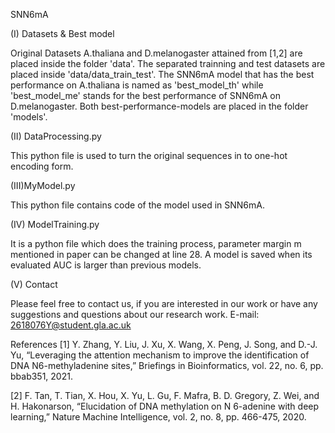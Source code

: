 SNN6mA

(I) Datasets & Best model

Original Datasets A.thaliana and D.melanogaster attained from [1,2] are placed inside the folder 'data'. The separated trainning and test datasets are placed inside 'data/data_train_test'. The SNN6mA model that has the best performance on A.thaliana is named as 'best_model_th' while 'best_model_me' stands for the best performance of SNN6mA on D.melanogaster. Both best-performance-models are placed in the folder 'models'.

(II) DataProcessing.py

This python file is used to turn the original sequences in to one-hot encoding form.

(III)MyModel.py

This python file contains code of the model used in SNN6mA.

(IV) ModelTraining.py

It is a python file which does the training process, parameter margin m mentioned in paper can be changed at line 28. A model is saved when its evaluated AUC is larger than previous models.

(V) Contact

Please feel free to contact us, if you are interested in our work or have any suggestions and questions about our research work. E-mail: 2618076Y@student.gla.ac.uk

References
[1] Y. Zhang, Y. Liu, J. Xu, X. Wang, X. Peng, J. Song, and D.-J. Yu, “Leveraging the attention mechanism to improve the identification of DNA N6-methyladenine sites,” Briefings in Bioinformatics, vol. 22, no. 6, pp. bbab351, 2021.

[2] F. Tan, T. Tian, X. Hou, X. Yu, L. Gu, F. Mafra, B. D. Gregory, Z. Wei, and H. Hakonarson, “Elucidation of DNA methylation on N 6-adenine with deep learning,” Nature Machine Intelligence, vol. 2, no. 8, pp. 466-475, 2020.
